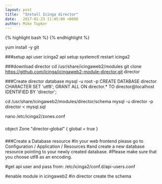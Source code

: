 ```yaml
---
layout: post
title:  "Install Icinga director"
date:	2017-02-23 11:45:00 +0000
author: Mike Tupker
---
```


{% highlight bash %}
{% endhighlight %}

yum install -y git

###setup api user
icinga2 api setup
systemctl restart icinga2

###download director
cd /usr/share/icingaweb2/modules
git clone https://github.com/Icinga/icingaweb2-module-director.git director

###Create director database
mysql -u root -p 
CREATE DATABASE director CHARACTER SET 'utf8';
GRANT ALL ON director.* TO director@localhost IDENTIFIED BY 'director';

cd /usr/share/icingaweb2/modules/director/schema
mysql -u director -p director < mysql.sql


nano /etc/icinga2/zones.conf
###
object Zone "director-global" {
  global = true
}
###




###Create a Database resource
#In your web frontend please go to Configuration / Application / Resources
#and create a new database resource pointing to your newly created database. 
#Please make sure that you choose utf8 as an encoding.

#get api user and pass from: /etc/icinga2/conf.d/api-users.conf

#enable module in icingaweb2
#in director create the schema


